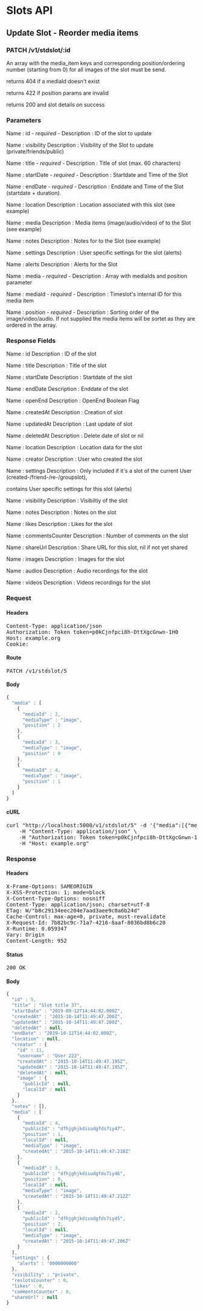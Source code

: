 # Slots API

## Update Slot - Reorder media items

### PATCH /v1/stdslot/:id

An array with the media_item keys and corresponding position/ordering number (starting from 0) for all images of the slot must be send.

returns 404 if a mediaId doesn&#39;t exist

returns 422 if position params are invalid

returns 200 and slot details on success

### Parameters

Name : id *- required -*
Description : ID of the slot to update

Name : visibility
Description : Visibility of the Slot to update (private/friends/public)

Name : title *- required -*
Description : Title of slot (max. 60 characters)

Name : startDate *- required -*
Description : Startdate and Time of the Slot

Name : endDate *- required -*
Description : Enddate and Time of the Slot (startdate + duration).

Name : location
Description : Location associated with this slot (see example)

Name : media
Description : Media items (image/audio/video) of to the Slot (see example)

Name : notes
Description : Notes for to the Slot (see example)

Name : settings
Description : User specific settings for the slot (alerts)

Name : alerts
Description : Alerts for the Slot

Name : media *- required -*
Description : Array with mediaIds and position parameter

Name : mediaId *- required -*
Description : Timeslot&#39;s internal ID for this media item

Name : position *- required -*
Description : Sorting order of the image/video/audio. If not supplied the media items will be sortet as they are ordered in the array.


### Response Fields

Name : id
Description : ID of the slot

Name : title
Description : Title of the slot

Name : startDate
Description : Startdate of the slot

Name : endDate
Description : Enddate of the slot

Name : openEnd
Description : OpenEnd Boolean Flag

Name : createdAt
Description : Creation of slot

Name : updatedAt
Description : Last update of slot

Name : deletedAt
Description : Delete date of slot or nil

Name : location
Description : Location data for the slot

Name : creator
Description : User who created the slot

Name : settings
Description : Only included if it&#39;s a slot of the current User (created-/friend-/re-/groupslot),

contains User specific settings for this slot (alerts)

Name : visibility
Description : Visibiltiy of the slot

Name : notes
Description : Notes on the slot

Name : likes
Description : Likes for the slot

Name : commentsCounter
Description : Number of comments on the slot

Name : shareUrl
Description : Share URL for this slot, nil if not yet shared

Name : images
Description : Images for the slot

Name : audios
Description : Audio recordings for the slot

Name : videos
Description : Videos recordings for the slot

### Request

#### Headers

<pre>Content-Type: application/json
Authorization: Token token=p0kCjnfpci8h-DttXgcGnwn-1H0
Host: example.org
Cookie: </pre>

#### Route

<pre>PATCH /v1/stdslot/5</pre>

#### Body
```javascript
{
  "media" : [
    {
      "mediaId" : 2,
      "mediaType" : "image",
      "position" : 2
    },
    {
      "mediaId" : 3,
      "mediaType" : "image",
      "position" : 0
    },
    {
      "mediaId" : 4,
      "mediaType" : "image",
      "position" : 1
    }
  ]
}
```


#### cURL

<pre class="request">curl &quot;http://localhost:5000/v1/stdslot/5&quot; -d &#39;{&quot;media&quot;:[{&quot;mediaId&quot;:2,&quot;mediaType&quot;:&quot;image&quot;,&quot;position&quot;:2},{&quot;mediaId&quot;:3,&quot;mediaType&quot;:&quot;image&quot;,&quot;position&quot;:0},{&quot;mediaId&quot;:4,&quot;mediaType&quot;:&quot;image&quot;,&quot;position&quot;:1}]}&#39; -X PATCH \
	-H &quot;Content-Type: application/json&quot; \
	-H &quot;Authorization: Token token=p0kCjnfpci8h-DttXgcGnwn-1H0&quot; \
	-H &quot;Host: example.org&quot;</pre>

### Response

#### Headers

<pre>X-Frame-Options: SAMEORIGIN
X-XSS-Protection: 1; mode=block
X-Content-Type-Options: nosniff
Content-Type: application/json; charset=utf-8
ETag: W/&quot;b8c29134eec204e7aad3aee9c0a6b24d&quot;
Cache-Control: max-age=0, private, must-revalidate
X-Request-Id: 7b82bc9c-71a7-4216-8aaf-8036bd8b6c20
X-Runtime: 0.059347
Vary: Origin
Content-Length: 952</pre>

#### Status

<pre>200 OK</pre>

#### Body

```javascript
{
  "id" : 5,
  "title" : "Slot title 37",
  "startDate" : "2019-09-12T14:44:02.000Z",
  "createdAt" : "2015-10-14T11:49:47.200Z",
  "updatedAt" : "2015-10-14T11:49:47.200Z",
  "deletedAt" : null,
  "endDate" : "2019-10-12T14:44:02.000Z",
  "location" : null,
  "creator" : {
    "id" : 11,
    "username" : "User 222",
    "createdAt" : "2015-10-14T11:49:47.195Z",
    "updatedAt" : "2015-10-14T11:49:47.195Z",
    "deletedAt" : null,
    "image" : {
      "publicId" : null,
      "localId" : null
    }
  },
  "notes" : [],
  "media" : [
    {
      "mediaId" : 4,
      "publicId" : "dfhjghjkdisudgfds7iy47",
      "position" : 1,
      "localId" : null,
      "mediaType" : "image",
      "createdAt" : "2015-10-14T11:49:47.218Z"
    },
    {
      "mediaId" : 3,
      "publicId" : "dfhjghjkdisudgfds7iy46",
      "position" : 0,
      "localId" : null,
      "mediaType" : "image",
      "createdAt" : "2015-10-14T11:49:47.212Z"
    },
    {
      "mediaId" : 2,
      "publicId" : "dfhjghjkdisudgfds7iy45",
      "position" : 2,
      "localId" : null,
      "mediaType" : "image",
      "createdAt" : "2015-10-14T11:49:47.206Z"
    }
  ],
  "settings" : {
    "alerts" : "0000000000"
  },
  "visibility" : "private",
  "reslotsCounter" : 0,
  "likes" : 0,
  "commentsCounter" : 0,
  "shareUrl" : null
}
```
